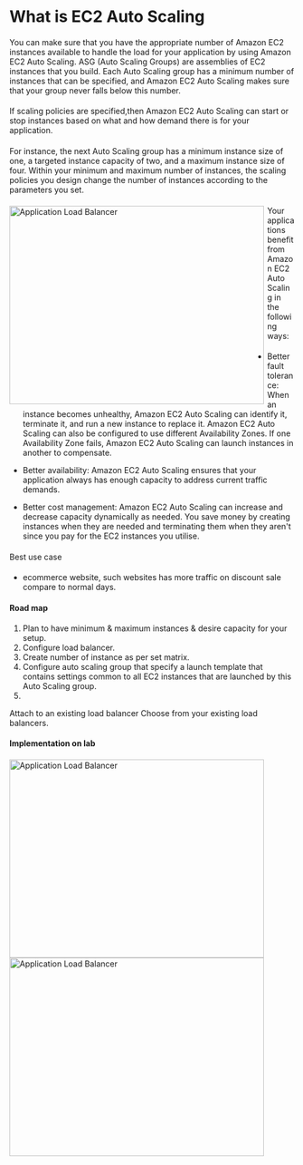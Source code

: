 # What is EC2 Auto Scaling #

#### 
You can make sure that you have the appropriate number of Amazon EC2 instances available to handle the load for your application by using Amazon EC2 Auto Scaling. ASG (Auto Scaling Groups) are assemblies of EC2 instances that you build. Each Auto Scaling group has a minimum number of instances that can be specified, and Amazon EC2 Auto Scaling makes sure that your group never falls below this number.
####

####
If scaling policies are specified,then Amazon EC2 Auto Scaling can start or stop instances based on what and how demand there is for your application.
####

####
For instance, the next Auto Scaling group has a minimum instance size of one, a targeted instance capacity of two, and a maximum instance size of four. Within your minimum and maximum number of instances, the scaling policies you design change the number of instances according to the parameters you set.
####

<img src="/AWS-Design-Lab/AWS ASG - Auto Scaling Group/AWS_ASG.png" width="450px" height="350px"
     alt="Application Load Balancer"
     style="float: left; margin-right: 6px;" />

####
Your applications benefit from Amazon EC2 Auto Scaling in the following ways:
####

- Better fault tolerance: When an instance becomes unhealthy, Amazon EC2 Auto Scaling can identify it, terminate it, and run a new instance to replace it. Amazon EC2 Auto Scaling can also be configured to use different Availability Zones. If one Availability Zone fails, Amazon EC2 Auto Scaling can launch instances in another to compensate.

- Better availability: Amazon EC2 Auto Scaling ensures that your application always has enough capacity to address current traffic demands.

- Better cost management: Amazon EC2 Auto Scaling can increase and decrease capacity dynamically as needed. You save money by creating instances when they are needed and terminating them when they aren't since you pay for the EC2 instances you utilise.


####
Best use case
####
- ecommerce website, such websites has more traffic on discount sale compare to normal days.

#### Road map ####

1) Plan to have minimum & maximum instances & desire capacity for your setup.
2) Configure load balancer.
3) Create number of instance as per set matrix.
4) Configure auto scaling group that specify a launch template that contains settings common to all EC2 instances that are launched by this Auto Scaling group. 
5)

Attach to an existing load balancer
Choose from your existing load balancers.

#### Implementation on lab ####

####

<img src="/AWS-Design-Lab/AWS ASG - Auto Scaling Group/Images/AWS ASG 00001.png" width="450px" height="350px"
     alt="Application Load Balancer"
     style="float: left; margin-right: 6px;" />
####
####
<img src="/AWS-Design-Lab/AWS ASG - Auto Scaling Group/Images/AWS ASG 00001.png" width="450px" height="350px"
     alt="Application Load Balancer"
     style="float: left; margin-right: 6px;" />
   ####  

